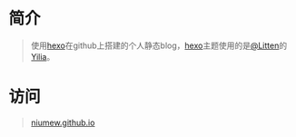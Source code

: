 # 简介
> 使用[hexo](https://hexo.io)在github上搭建的个人静态blog，[hexo](https://github.com/hexojs/hexo)主题使用的是[@Litten](https://github.com/litten)的[Yilia](http://litten.github.io)。

# 访问
> [niumew.github.io](niumew.github.io)
